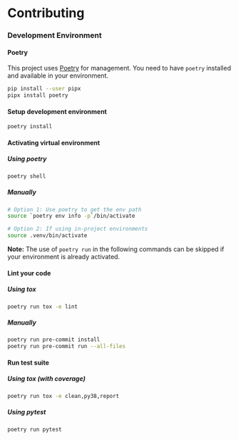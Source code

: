 # Contributing

### Development Environment
#### Poetry
This project uses [Poetry](https://python-poetry.org/docs/) for management. You need to have `poetry` installed and
available in your environment.

```sh
pip install --user pipx
pipx install poetry
```

#### Setup development environment
```sh
poetry install
```

#### Activating virtual environment

##### Using poetry
```sh
poetry shell
```

##### Manually

```sh
# Option 1: Use poetry to get the env path
source `poetry env info -p`/bin/activate

# Option 2: If using in-project environments
source .venv/bin/activate
```

**Note:** The use of `poetry run` in the following commands can be skipped if your environment is  already activated.

#### Lint your code

##### Using tox
```sh
poetry run tox -e lint
```

##### Manually
```sh
poetry run pre-commit install
poetry run pre-commit run --all-files
```

#### Run test suite

##### Using tox (with coverage)
```sh
poetry run tox -e clean,py38,report
```

##### Using pytest
```sh
poetry run pytest
```
